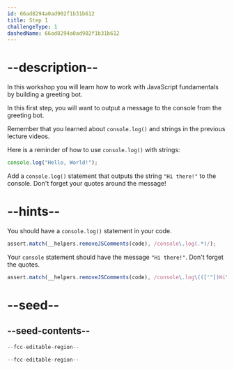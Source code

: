 ```yaml
---
id: 66ad8294a0ad902f1b31b612
title: Step 1
challengeType: 1
dashedName: 66ad8294a0ad902f1b31b612
---
```


# --description--

In this workshop you will learn how to work with JavaScript fundamentals by building a greeting bot. 

In this first step, you will want to output a message to the console from the greeting bot.

Remember that you learned about `console.log()` and strings in the previous lecture videos. 

Here is a reminder of how to use `console.log()` with strings:

```js
console.log("Hello, World!");
```

Add a `console.log()` statement that outputs the string `"Hi there!"` to the console. Don't forget your quotes around the message! 


# --hints--

You should have a `console.log()` statement in your code.

```js
assert.match(__helpers.removeJSComments(code), /console\.log(.*)/);
```

Your `console` statement should have the message `"Hi there!"`. Don't forget the quotes.

```js
assert.match(__helpers.removeJSComments(code), /console\.log\((['"])Hi\s+there!\1\);?/);
```

# --seed--

## --seed-contents--

```js
--fcc-editable-region--

--fcc-editable-region--
```
